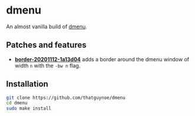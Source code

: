 # dmenu

An almost vanilla build of [dmenu](https://tools.suckless.org/dmenu/).

## Patches and features

* [**border-20201112-1a13d04**](https://tools.suckless.org/dmenu/patches/border/dmenu-border-20201112-1a13d04.diff) adds a border around the dmenu window of width `n` with the `-bw n` flag.

## Installation

```sh
git clone https://github.com/thatguynoe/dmenu
cd dmenu
sudo make install
```

